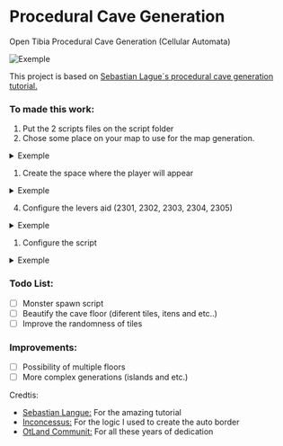 # Procedural Cave Generation
Open Tibia Procedural Cave Generation (Cellular Automata)

![Exemple](imgs/gifExemple.gif)

This project is based on [Sebastian Lague´s procedural cave generation tutorial.](https://youtube.com/playlist?list=PLFt_AvWsXl0eZgMK_DT5_biRkWXftAOf9)

### To made this work:

1. Put the 2 scripts files on the script folder
2. Chose some place on your map to use for the map generation.
<details>
  <summary>Exemple</summary>
  
  from: (x=1500,y=300,z=7) to (x=1620,y=420,z=7)
  
  ![Exemple](imgs/img1.png)

</details>

1. Create the space where the player will appear

<details>
  <summary>Exemple</summary>
  
  from: (x=1555,y=355,z=7) to (x=1565,y=365,z=7)
  
  ![Exemple](imgs/img2.JPG)
  
</details>

4. Configure the levers aid (2301, 2302, 2303, 2304, 2305)
<details>
  <summary>Exemple</summary>
  
  from: (x=1555,y=355,z=7) to (x=1565,y=365,z=7)
  
  ![Exemple](imgs/img3.JPG)

</details>

1. Configure the script

<details>

  <summary>Exemple</summary>

  ```lua
  local MAPS = {
      [1] = {
          startX = 1500, startY = 300, startZ = 7,
          width = 120, height = 120,
          randonFillPercent = 50,
          roomTheresholdSize = 50,
          wallTheresholdSize = 100,
          playerSpawn ={x=55, y=55, size=10}, --start point x=1555, y=355
          map = {},
          remover_primeira_camada = true,
          style = Styles["Earth"]
      },
      [2] = {
          startX = 1500, startY = 300, startZ = 7,
          width = 120, height = 120,
          randonFillPercent = 52,
          roomTheresholdSize = 50,
          wallTheresholdSize = 100,
          playerSpawn ={x=55, y=55, size=10},
          map = {},
          remover_primeira_camada = true,
          style = Styles["Earth (stone border)"]
      },
      [3] = {
          startX = 1500, startY = 300, startZ = 7,
          width = 120, height = 120,
          randonFillPercent = 55,
          roomTheresholdSize = 20,
          wallTheresholdSize = 50,
          playerSpawn ={x=55, y=55, size=10},
          map = {},
          remover_primeira_camada = true,
          style = Styles["Rock Mountain"]
      },
      [4] = {
          startX = 1500, startY = 300, startZ = 7,
          width = 120, height = 120,
          randonFillPercent = 51,
          roomTheresholdSize = 20,
          wallTheresholdSize = 50,
          playerSpawn ={x=55, y=55, size=10},
          map = {},

          remover_primeira_camada = true,
          style = Styles["Earth Mountain"]
      },
      [5] = {
          startX = 1500, startY = 300, startZ = 7,
          width = 120, height = 120,
          randonFillPercent = 52,
          roomTheresholdSize = 50,
          wallTheresholdSize = 100,
          playerSpawn ={x=55, y=55, size=10},
          map = {},
          remover_primeira_camada = true,
          style = Styles["Darkest Mud (lava)"]
      },
  }
  ```
</details>

### Todo List:
 - [ ] Monster spawn script
 - [ ] Beautify the cave floor (diferent tiles, itens and etc..)
 - [ ] Improve the randomness of tiles

### Improvements:
 - [ ] Possibility of multiple floors
 - [ ] More complex generations (islands and etc.)

Credtis:
- [Sebastian Langue:](https://www.youtube.com/c/SebastianLague) For the amazing tutorial
- [Inconcessus:](https://github.com/Inconcessus/OTMapGen) For the logic I used to create the auto border
- [OtLand Communit:](https://otland.net/) For all these years of dedication
